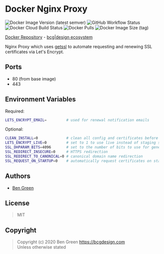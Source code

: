 # Docker Nginx Proxy

![Docker Image Version (latest semver)](https://img.shields.io/docker/v/bcgdesign/nginx-proxy?sort=semver) ![GitHub Workflow Status](https://img.shields.io/github/workflow/status/bencgreen/docker-nginx-proxy/build?label=github) ![Docker Cloud Build Status](https://img.shields.io/docker/cloud/build/bcgdesign/nginx-proxy?label=docker) ![Docker Pulls](https://img.shields.io/docker/pulls/bcgdesign/nginx-proxy?label=pulls) ![Docker Image Size (tag)](https://img.shields.io/docker/image-size/bcgdesign/nginx-proxy/latest?label=size)

[Docker Repository](https://hub.docker.com/r/bcgdesign/nginx-proxy) - [bcg|design ecosystem](https://github.com/bencgreen/docker)

Nginx Proxy which uses [getssl](https://github.com/srvrco/getssl) to automate requesting and renewing SSL certificates via Let's Encrypt.

## Ports

* 80 (from base image)
* 443

## Environment Variables

Required:

```bash
LETS_ENCRYPT_EMAIL=         # used for renewal notification emails
```

Optional:

```bash
CLEAN_INSTALL=0             # clean all config and certificates before doing anything else
LETS_ENCRYPT_LIVE=0         # set to 1 to use live instead of staging server
SSL_DHPARAM_BITS=4096       # set to the number of bits to use for generating DH parameters
SSL_REDIRECT_INSECURE=0     # HTTPS redirection
SSL_REDIRECT_TO_CANONICAL=0 # canonical domain name redirection
SSL_REQUEST_ON_STARTUP=0    # automatically request certificates on startup
```

## Authors

* [Ben Green](https://github.com/bencgreen)

## License

> MIT

## Copyright

> Copyright (c) 2020 Ben Green <https://bcgdesign.com>  
> Unless otherwise stated
